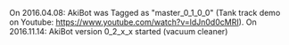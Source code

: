 On 2016.04.08: AkiBot was Tagged as "master_0_1_0_0" (Tank track demo on Youtube: https://www.youtube.com/watch?v=ldJn0d0cMRI).
On 2016.11.14: AkiBot version 0_2_x_x started (vacuum cleaner)